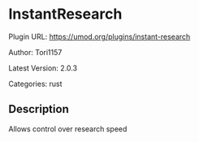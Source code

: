 # InstantResearch

Plugin URL: https://umod.org/plugins/instant-research

Author: Tori1157

Latest Version: 2.0.3

Categories: rust

## Description

Allows control over research speed
